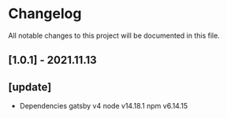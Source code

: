 # Changelog
All notable changes to this project will be documented in this file.

## [1.0.1] - 2021.11.13

## [update]
- Dependencies
gatsby v4
node v14.18.1
npm v6.14.15


